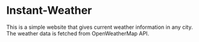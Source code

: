 # Instant-Weather

This is a simple website that gives current weather information in any city. The weather data is fetched from OpenWeatherMap API.
